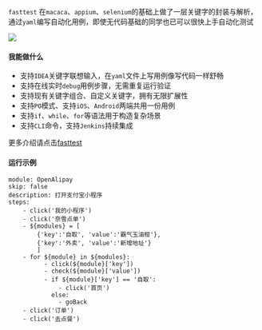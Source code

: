 `fasttest` 在`macaca`、`appium`、`selenium`的基础上做了一层关键字的封装与解析，通过`yaml`编写自动化用例，即使无代码基础的同学也已可以很快上手自动化测试

![](https://img.shields.io/badge/python-3.7-green) 

#### 我能做什么
- 支持`IDEA`关键字联想输入，在`yaml`文件上写用例像写代码一样舒畅
- 支持在线实时`debug`用例步骤，无需重复运行验证
- 支持现有关键字组合、自定义关键字，拥有无限扩展性
- 支持`PO`模式、支持`iOS`、`Android`两端共用一份用例
- 支持`if`、`while`、`for`等语法用于构造复杂场景
- 支持`CLI`命令，支持`Jenkins`持续集成

更多介绍请点击[fasttest](https://www.yuque.com/jodeee/vt6gkg/oue9xb)

#### 运行示例
```
module: OpenAlipay
skip: false
description: 打开支付宝小程序
steps:
    - click('我的小程序')
    - click('奈雪点单')
    - ${modules} = [
        {'key':'自取', 'value':'霸气玉油柑'},
        {'key':'外卖', 'value':'新增地址'}
        ]
    - for ${module} in ${modules}:
          - click(${module}['key'])
          - check(${module}['value'])
          - if ${module}['key'] == '自取':
              - click('首页')
            else:
              - goBack
    - click('订单')
    - click('去点餐')
```